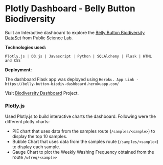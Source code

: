 # Plotly Dashboard - Belly Button Biodiversity

Built an Interactive dashboard to explore the [Belly Button Biodiversity DataSet](http://robdunnlab.com/projects/belly-button-biodiversity/) from Public Science Lab.

**Technologies used:**

` Plotly.js | D3.js | Javascript | Python | SQLAlchemy | Flask | HTML and CSS `

**Deployment:**

The dashboard Flask app was deployed using `Heroku.
App Link - https://belly-button-biodiv-dashboard.herokuapp.com/ `

Visit [Biodiversity Dashboard](https://belly-button-dashboard-sheetal.herokuapp.com) Project.

### Plotly.js

Used Plotly.js to build interactive charts the dashboard. Following were the different plotly charts:

* PIE chart that uses data from the samples route (`/samples/<sample>`) to display the top 10 samples.
* Bubble Chart that uses data from the samples route (`/samples/<sample>`) to display each sample.
* Gauge Chart to plot the Weekly Washing Frequency obtained from the route `/wfreq/<sample>`








